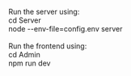 Run the server using: <br/>
cd Server <br/>
node --env-file=config.env server <br/>
<br/>
Run the frontend using: <br/>
cd Admin <br/>
npm run dev
